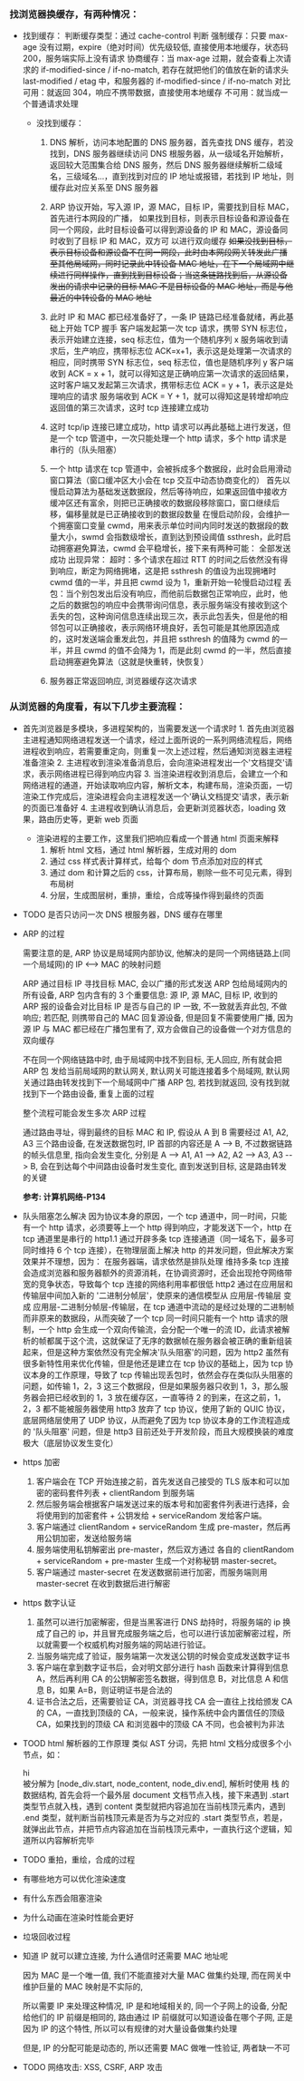 ### 找浏览器换缓存，有两种情况：

- 找到缓存：
  判断缓存类型：通过 cache-control 判断
  强制缓存：只要 max-age 没有过期，expire（绝对时间）优先级较低, 直接使用本地缓存，状态码 200，服务端实际上没有请求
  协商缓存：当 max-age 过期，就会查看上次请求的 if-modified-since / if-no-match, 若存在就把他们的值放在新的请求头
  last-modified / etag 中，和服务器的 if-modified-since / if-no-match 对比
  可用：就返回 304，响应不携带数据，直接使用本地缓存
  不可用：就当成一个普通请求处理

  - 没找到缓存：

    1. DNS 解析，访问本地配置的 DNS 服务器，首先查找 DNS 缓存，若没找到，DNS 服务器继续访问 DNS 根服务器，从一级域名开始解析，返回较大范围集合给 DNS 服务，然后 DNS 服务器继续解析二级域名，三级域名...，直到找到对应的 IP 地址或报错，若找到 IP 地址，则缓存此对应关系至 DNS 服务器
    2. ARP 协议开始，写入源 IP，源 MAC，目标 IP，需要找到目标 MAC，首先进行本网段的广播，
       如果找到目标，则表示目标设备和源设备在同一个网段，此时目标设备可以得到源设备的 IP 和 MAC，源设备同时收到了目标 IP 和 MAC，双方可 以进行双向缓存
       ~~如果没找到目标，表示目标设备和源设备不在同一网段，此时由本网段网关转发此广播至其他局域网，同时记录此中转设备 MAC 地址，在下一个局域网中继续进行同样操作，直到找到目标设备；当这条链路找到后，从源设备发出的请求中记录的目标 MAC 不是目标设备的 MAC 地址，而是与他最近的中转设备的 MAC 地址~~

    3. 此时 IP 和 MAC 都已经准备好了，一条 IP 链路已经准备就绪，再此基础上开始 TCP 握手
       客户端发起第一次 tcp 请求，携带 SYN 标志位，表示开始建立连接，seq 标志位，值为一个随机序列 x
       服务端收到请求后，生产响应，携带标志位 ACK=x+1，表示这是处理第一次请求的相应，同时携带 SYN 标志位，seq 标志位，值也是随机序列 y
       客户端收到 ACK = x + 1，就可以得知这是正确响应第一次请求的返回结果，这时客户端又发起第三次请求，携带标志位 ACK = y + 1，表示这是处理响应的请求
       服务端收到 ACK = Y + 1，就可以得知这是转增却响应返回值的第三次请求，这时 tcp 连接建立成功
    4. 这时 tcp/ip 连接已建立成功，http 请求可以再此基础上进行发送，但是一个 tcp 管道中，一次只能处理一个 http 请求，多个 http 请求是串行的（队头阻塞）
    5. 一个 http 请求在 tcp 管道中，会被拆成多个数据段，此时会启用滑动窗口算法（窗口缓冲区大小会在 tcp 交互中动态协商变化的）
       首先以慢启动算法为基础发送数据段，然后等待响应，如果返回值中接收方缓冲区还有富余，则把已正确接收的数据段移除窗口，窗口继续后移，偏移量就是已正确接收到的数据段数量
       在慢启动阶段，会维护一个拥塞窗口变量 cwmd，用来表示单位时间内同时发送的数据段的数量大小，swmd 会指数级增长，直到达到预设阈值 ssthresh，此时启动拥塞避免算法，cwmd 会平稳增长，接下来有两种可能：
       全部发送成功
       出现异常：
       超时：多个请求在超过 RTT 的时间之后依然没有得到响应，断定为网络拥堵，这是把 ssthresh 的值设为出现拥堵时 cwmd 值的一半，并且把 cwmd 设为 1，重新开始一轮慢启动过程
       丢包：当个别包发出后没有响应，而他前后数据包正常响应，此时，他之后的数据包的响应中会携带询问信息，表示服务端没有接收到这个丢失的包，这种询问信息连续出现三次，表示此包丢失，但是他的相邻包可以正确接收，表示网络环境良好，丢包可能是其他原因造成的，这时发送端会重发此包，并且把 ssthresh 的值降为 cwmd 的一半，并且 cwmd 的值不会降为 1，而是此刻 cwmd 的一半，然后直接启动拥塞避免算法（这就是快重转，快恢复）
    6. 服务器正常返回响应, 浏览器缓存这次请求

### 从浏览器的角度看，有以下几步主要流程：

- 首先浏览器是多模块，多进程架构的，当需要发送一个请求时 1. 首先由浏览器主进程通知网络进程发送一个请求，经过上面所说的一系列网络流程后，网络进程收到响应，若需要重定向，则重复一次上述过程，然后通知浏览器主进程准备渲染 2. 主进程收到渲染准备消息后，会向渲染进程发出一个'文档提交'请求，表示网络进程已得到响应内容 3. 当渲染进程收到消息后，会建立一个和网络进程的通道，开始读取响应内容，解析文本，构建布局，渲染页面，一切渲染工作完成后，渲染进程会向主进程发送一个'确认文档提交'请求，表示新的页面已准备好 4. 主进程收到确认消息后，会更新浏览器状态，loading 效果，路由历史等，更新 web 页面

  - 渲染进程的主要工作，这里我们把响应看成一个普通 html 页面来解释
    1. 解析 html 文档，通过 html 解析器，生成对用的 dom
    2. 通过 css 样式表计算样式，给每个 dom 节点添加对应的样式
    3. 通过 dom 和计算之后的 css，计算布局，剔除一些不可见元素，得到布局树
    4. 分层，生成图层树，重排，重绘，合成等操作得到最终的页面

- TODO 是否只访问一次 DNS 根服务器，DNS 缓存在哪里

- ARP 的过程

  需要注意的是, ARP 协议是局域网内部协议, 他解决的是同一个网络链路上(同一个局域网)的 IP <--> MAC 的映射问题

  ARP 通过目标 IP 寻找目标 MAC, 会以广播的形式发送 ARP 包给局域网内的所有设备, ARP 包内含有的 3 个重要信息: 源 IP, 源 MAC, 目标 IP, 收到的 ARP 报的设备会对比目标 IP 是否与自己的 IP 一致, 不一致就丢弃此包, 不做响应; 若匹配, 则携带自己的 MAC 回复源设备, 但是回复不需要使用广播, 因为源 IP 与 MAC 都已经在广播包里有了, 双方会做自己的设备做一个对方信息的双向缓存

  不在同一个网络链路中时, 由于局域网中找不到目标, 无人回应, 所有就会把 ARP 包 发给当前局域网的默认网关, 默认网关可能连接着多个局域网, 默认网关通过路由转发找到下一个局域网中广播 ARP 包, 若找到就返回, 没有找到就找到下一个路由设备, 重复上面的过程

  整个流程可能会发生多次 ARP 过程

  通过路由寻址，得到最终的目标 MAC 和 IP, 假设从 A 到 B 需要经过 A1, A2, A3 三个路由设备, 在发送数据包时, IP 首部的内容还是 A --> B, 不过数据链路的帧头信息里, 指向会发生变化, 分别是 A --> A1, A1 --> A2, A2 --> A3, A3 --> B, 会在到达每个中间路由设备时发生变化, 直到发送到目标, 这是路由转发的关键

  **参考: 计算机网络-P134**

- 队头阻塞怎么解决
  因为协议本身的原因，一个 tcp 通道中，同一时间，只能有一个 http 请求，必须要等上一个 http 得到响应，才能发送下一个，http 在 tcp 通道里是串行的
  http1.1 通过开辟多条 tcp 连接通道（同一域名下，最多可同时维持 6 个 tcp 连接），在物理层面上解决 http 的并发问题，但此解决方案效果并不理想，因为：
  在服务器端，请求依然是排队处理
  维持多条 tcp 连接会造成浏览器和服务器额外的资源消耗，在协调资源时，还会出现抢夺网络带宽的竞争状态，导致每个 tcp 连接的网络利用率都很低
  http2 通过在应用层和传输层中间加入新的 '二进制分帧层'，使原来的通信模型从 应用层-传输层 变成 应用层-二进制分帧层-传输层，在 tcp 通道中流动的是经过处理的二进制帧而非原来的数据段，从而突破了一个 tcp 同一时间只能有一个 http 请求的限制，一个 http 会生成一个双向传输流，会分配一个唯一的流 ID，此请求被解析的帧都属于这个流，这就保证了无序的数据帧在服务器会被正确的重新组装起来，但是这种方案依然没有完全解决'队头阻塞'的问题，因为
  http2 虽然有很多新特性用来优化传输，但是他还是建立在 tcp 协议的基础上，因为 tcp 协议本身的工作原理，导致了 tcp 传输出现丢包时，依然会存在类似队头阻塞的问题，如传输 1，2，3 这三个数据段，但是如果服务器只收到 1，3，那么服务器会把已经收到的 1，3 放在缓存区，一直等待 2 的到来，在这之前，1，2，3 都不能被服务器使用
  http3 放弃了 tcp 协议，使用了新的 QUIC 协议，底层网络层使用了 UDP 协议，从而避免了因为 tcp 协议本身的工作流程造成的 '队头阻塞' 问题，但是
  http3 目前还处于开发阶段，而且大规模换装的难度极大（底层协议发生变化）

- https 加密

  1. 客户端会在 TCP 开始连接之前，首先发送自己接受的 TLS 版本和可以加密的密码套件列表 + clientRandom 到服务端
  2. 然后服务端会根据客户端发送过来的版本号和加密套件列表进行选择，会将使用到的加密套件 + 公钥发给 + serviceRandom 发给客户端。
  3. 客户端通过 clientRandom + serviceRandom 生成 pre-master，然后再用公钥加密，发送给服务端
  4. 服务端使用私钥解密出 pre-master，然后双方通过 各自的 clientRandom + serviceRandom + pre-master 生成一个对称秘钥 master-secret。
  5. 客户端通过 master-secret 在发送数据前进行加密，而服务端则用 master-secret 在收到数据后进行解密

- https 数字认证

  1. 虽然可以进行加密解密，但是当黑客进行 DNS 劫持时，将服务端的 ip 换成了自己的 ip，并且冒充成服务端之后，也可以进行该加密解密过程，所以就需要一个权威机构对服务端的网站进行验证。
  2. 当服务端完成了验证，服务端第一次发送公钥的时候会变成发送数字证书
  3. 客户端在拿到数字证书后，会对明文部分进行 hash 函数来计算得到信息 A，然后再利用 CA 的公钥解密签名数据，得到信息 B，对比信息 A 和信息 B，如果 A=B，则证明证书是合法的
  4. 证书合法之后，还需要验证 CA，浏览器寻找 CA 会一直往上找给颁发 CA 的 CA，一直找到顶级的 CA，一般来说，操作系统中会内置信任的顶级 CA，如果找到的顶级 CA 和浏览器中的顶级 CA 不同，也会被判为非法

- TOOD html 解析器的工作原理
  类似 AST 分词，先把 html 文档分成很多个小节点，如：<div>hi</div> 被分解为 [node_div.start, node_content, node_div.end], 解析时使用 栈 的数据结构, 首先会将一个最外层 document 文档节点入栈，接下来遇到 .start 类型节点就入栈，遇到 content 类型就把内容追加在当前栈顶元素内，遇到 .end 类型，就判断当前栈顶元素是否为与之对应的 .start 类型节点，若是，就弹出此节点，并把节点内容追加在当前栈顶元素中，一直执行这个逻辑，知道所以内容解析完毕

- TODO 重拍，重绘，合成的过程

- 有哪些地方可以优化渲染速度

- 有什么东西会阻塞渲染

- 为什么动画在渲染时性能会更好

- 垃圾回收过程

- 知道 IP 就可以建立连接, 为什么通信时还需要 MAC 地址呢

  因为 MAC 是一个唯一值, 我们不能直接对大量 MAC 做集约处理, 而在网关中维护巨量的 MAC 映射是不实际的,

  所以需要 IP 来处理这种情况, IP 是和地域相关的, 同一个子网上的设备, 分配给他们的 IP 前缀是相同的, 路由通过 IP 前缀就可以知道设备在哪个子网, 正是因为 IP 的这个特性, 所以可以有规律的对大量设备做集约处理

  但是, IP 的分配可能是动态的, 所以还需要 MAC 做唯一性验证, 两者缺一不可

- TODO 网络攻击: XSS, CSRF, ARP 攻击
